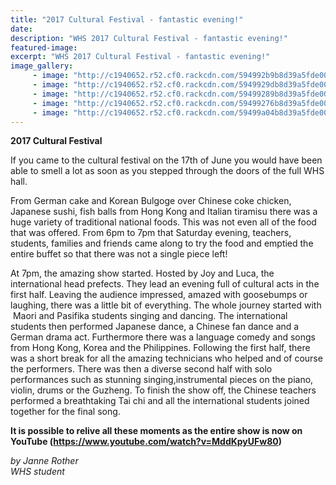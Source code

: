 ```yaml
---
title: "2017 Cultural Festival - fantastic evening!"
date: 
description: "WHS 2017 Cultural Festival - fantastic evening!"
featured-image: 
excerpt: "WHS 2017 Cultural Festival - fantastic evening!"
image_gallery:
     - image: "http://c1940652.r52.cf0.rackcdn.com/594992b9b8d39a5fde0000c1/1.jpg"
     - image: "http://c1940652.r52.cf0.rackcdn.com/5949929db8d39a5fde0000bf/2.jpg"
     - image: "http://c1940652.r52.cf0.rackcdn.com/59499289b8d39a5fde0000bd/3.jpg"
     - image: "http://c1940652.r52.cf0.rackcdn.com/59499276b8d39a5fde0000bb/4.jpg"
     - image: "http://c1940652.r52.cf0.rackcdn.com/59499a04b8d39a5fde0000c3/Pasifika-group.jpg"
---
```


<p><strong>2017&nbsp;Cultural Festival</strong></p>
<p><span><span>If you came to the cultural festival on the 17th of June you would have been able to smell a lot as soon as you stepped through the doors of the full WHS hall. </span></span></p>
<p><span><span>From German cake and Korean Bulgoge over Chinese coke chicken, Japanese sushi, fish balls from Hong Kong and Italian tiramisu there was a huge variety of traditional national foods. This was not even all of the food that was offered. From 6pm to 7pm that Saturday evening, teachers, students, families and friends came along to try the food and emptied the entire buffet so that there was not a single piece left! </span></span></p>
<p><span><span>At 7pm, the amazing show started. Hosted by Joy and Luca, the international head prefects. They lead an evening full of cultural acts in the first half. Leaving the audience impressed, amazed with goosebumps or laughing, there was a little bit of everything. The whole journey started with &nbsp;Maori and Pasifika students singing and dancing. The international students then performed Japanese dance, a Chinese fan dance and a German drama act. Furthermore there was a language comedy and songs from Hong Kong, Korea and the Philippines. Following the first half, there was a short break for all the amazing technicians who helped and of course the performers. There was then a diverse second half with solo performances such as stunning singing,instrumental pieces on the piano, violin, drums or the Guzheng. To finish the show off, the Chinese teachers performed a breathtaking Tai chi and all the international students joined together for the final song. </span></span></p>
<p><strong>It is possible to relive all these moments as the entire show is now on YouTube (<a title="https://www.youtube.com/watch?v=MddKpyUFw80
Ctrl+Click or tap to follow the link" href="https://www.youtube.com/watch?v=MddKpyUFw80">https://www.youtube.com/watch?v=MddKpyUFw80</a>)</strong></p>
<p><em>by Janne Rother<br />WHS student</em></p>

